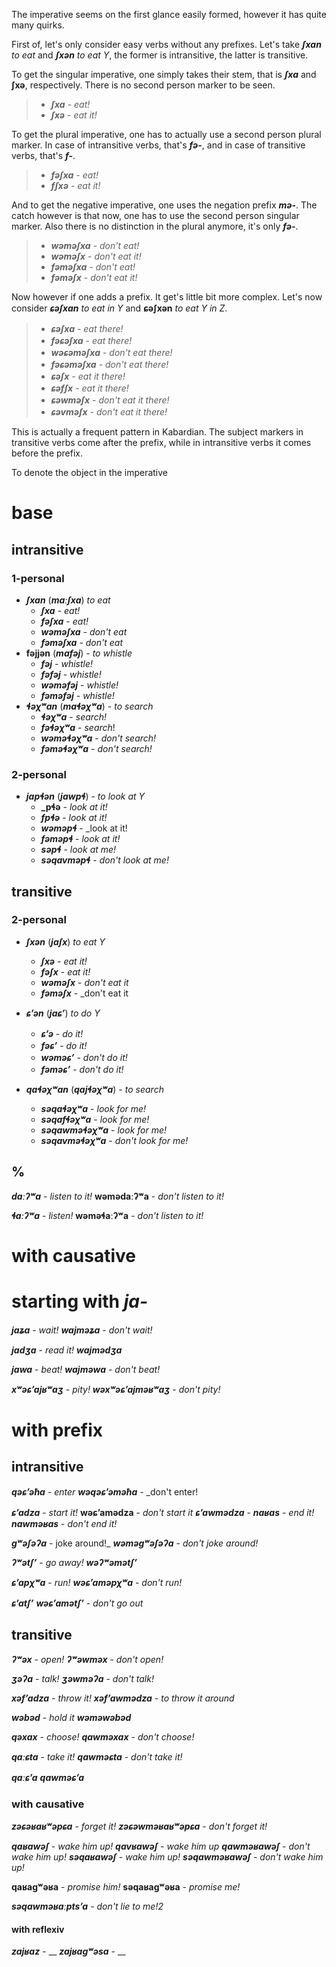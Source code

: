 
The imperative seems on the first glance easily formed, however it has quite many quirks.

First of, let's only consider easy verbs without any prefixes. Let's take **_ʃxan_** _to eat_ and **_ʃxən_** _to eat Y_, the former is intransitive, the latter is transitive.

To get the singular imperative, one simply takes their stem, that is **_ʃxa_** and **ʃxə**, respectively. There is no second person marker to be seen.
>- **_ʃxa_** - _eat!_
>- **_ʃxə_** - _eat it!_

To get the plural imperative, one has to actually use a second person plural marker. In case of intransitive verbs, that's **_fə-_**, and in case of transitive verbs, that's **_f-_**.
>- **_fəʃxa_** - _eat!_
>- **_fʃxə_** - _eat it!_

And to get the negative imperative, one uses the negation prefix **_mə-_**. The catch however is that now, one has to use the second person singular marker. Also there is no distinction in the plural anymore, it's only **_fə-_**.
>- **_wəməʃxa_** - _don't eat!_
>- **_wəməʃx_** - _don't eat it!_
>- **_fəməʃxa_** - _don't eat!_
>- **_fəməʃx_** - _don't eat it!_

Now however if one adds a prefix. It get's little bit more complex. Let's now consider **_ɕəʃxan_** _to eat in Y_ and **ɕəʃxən** _to eat Y in Z_.
>- **_ɕəʃxa_** - _eat there!_
>- **_fəɕəʃxa_** - _eat there!_
>- **_wəɕəməʃxa_** - _don't eat there!_
>- **_fəɕəməʃxa_** - _don't eat there!_
>- **_ɕəʃx_** - _eat it there!_
>- **_ɕəfʃx_** - _eat it there!_
>- **_ɕəwməʃx_** - _don't eat it there!_
>- **_ɕəvməʃx_** - _don't eat it there!_

This is actually a frequent pattern in Kabardian. The subject markers in transitive verbs come after the prefix, while in intransitive verbs it comes before the prefix.

To denote the object in the imperative




# base
## intransitive
### 1-personal
- **_ʃxan_** (**_maːʃxa_**) _to eat_
	- **_ʃxa_** - _eat!_
	- **_fəʃxa_** - _eat!_
	- **_wəməʃxa_** - _don't eat_
	- **_fəməʃxa_** - _don't eat_
- **fəjjən** (**_mafəj_**) - _to whistle_
	- **_fəj_** - _whistle!_
	- **_fəfəj_** - _whistle!_
	- **_wəməfəj_** - _whistle!_
	- **_fəməfəj_** - _whistle!_
- **_ɬəχʷan_** (**_maɬəχʷa_**) - _to search_
	- **_ɬəχʷa_** - _search!_
	- **_fəɬəχʷa_** - _search_!
	- **_wəməɬəχʷa_** - _don't search!_
	- **_fəməɬəχʷa_** - _don't search!_
### 2-personal

- **_japɬən_** (**_jawpɬ_**) - _to look at Y_
	- **_pɬə** - _look at it!_
	- **_fpɬə_** - _look at it!_
	- **_wəməpɬ_** - _look at it!
	- **_fəməpɬ_** - _look at it!_
	- **_səpɬ_** - _look at me!_
	- **_səqavməpɬ_** - _don't look at me!_
## transitive
### 2-personal
- **_ʃxən_** (**_jaʃx_**) _to eat Y_
	- **_ʃxə_** - _eat it!_
	- **_fəʃx_** - _eat it!_
	- **_wəməʃx_** - _don't eat it_
	- **_fəməʃx_** - _don't eat it

- **_ɕʼən_** (**_jaɕʼ_**) _to do Y_
	- **_ɕʼə_** - _do it!_
	- **_fəɕʼ_** - _do it!_
	- **_wəməɕʼ_** - _don't do it!_
	- **_fəməɕʼ_** - _don't do it!_
- **_qaɬəχʷan_** (**_qajɬəχʷa_**) - _to search_
	- **_səqaɬəχʷa_** - _look for me!_
	- **_səqafɬəχʷa_** - _look for me!_
	- **_səqawməɬəχʷa_** - _look for me!_
	- **_səqavməɬəχʷa_** - _don't look for me!_

## %







**_daːʔʷa_** - _listen to it!_
**wəmədaːʔʷa** - _don't listen to it!_

**_ɬaːʔʷa_** - _listen!_
**wəməɬaːʔʷa** - _don't listen to it!_

# with causative

# starting with **_ja-_**
**_jaʑa_** - _wait!_
**_wajməʑa_** - _don't wait!_

**_jadʒa_** - _read it!_
**_wajmədʒa_**

**_jawa_** - _beat!_
**_wajməwa_** - _don't beat!_



**_xʷəɕʼajʁʷaʒ_** - _pity!_
**_wəxʷəɕʼajməʁʷaʒ_** - _don't pity!_

# with prefix

## intransitive

**_qəɕʼəħa_** - _enter_
**_wəqəɕʼəməħa_** - _don't enter!




**_ɕʼadza_** - _start it!_
**wəɕʼamədza** - _don't start it_
**_ɕʼawmədza_** - 
**_naʁas_** - _end it!_
**_nawməʁas_** - _don't end it!_


**_gʷəʃəʔa_** - joke around!_
**_wəməgʷəʃəʔa_** - _don't joke around!_

**_ʔʷətʃʼ_** - _go away!_
**_wəʔʷəmətʃʼ_**

**_ɕʼapχʷa_** - _run!_
**_wəɕʼaməpχʷa_** - _don't run!_

**_ɕʼatʃʼ_**
**_wəɕʼamətʃʼ_** - _don't go out_


## transitive
**_ʔʷəx_** - _open!_
**_ʔʷəwməx_** - _don't open!_

**_ʒəʔa_** - _talk!_
**_ʒəwməʔa_** - _don't talk!_

**_xəfʼadza_** - _throw it!_
**_xəfʼawmədza_** - _to throw it around_

**_wəbəd_** - _hold it_
**_wəməwəbəd_**

**_qəxax_** - _choose!_
**_qawməxax_** - _don't choose!_

**_qaːɕta_** - _take it!_
**_qawməɕta_** - _don't take it!_

**_qaːɕʼa_**
**_qawməɕʼa_** 


### with causative
**_zəɕəʁaʁʷəpɕa_** - _forget it!_
**_zəɕəwməʁaʁʷəpɕa_** - _don't forget it!_

**_qaʁawəʃ_** - _wake him up!_
**_qavʁawəʃ_** - _wake him up_
**_qawməʁawəʃ_** - _don't wake him up!_
**_səqaʁawəʃ_** - _wake him up!_
**_səqawməʁawəʃ_** - _don't wake him up!_

**qaʁagʷəʁa** - _promise him!_
**səqaʁagʷəʁa** - _promise me!_

**_səqawməʁaːptsʼa_** - _don't lie to me!2_
#### with reflexiv
**_zajʁaz_** - __
**_zajʁagʷəsa_** - __